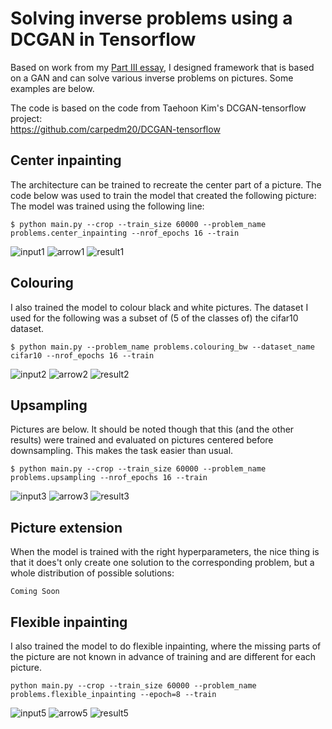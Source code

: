 # Solving inverse problems using a DCGAN in Tensorflow

Based on work from my [Part III essay](https://drive.google.com/open?id=1V5S_EPCBNptCq54BXGLzbgWr2sGbvwHX), 
I designed framework that is based on a GAN
and can solve various inverse problems on pictures.
Some examples are below.

The code is based on the code from Taehoon Kim's DCGAN-tensorflow project:<br />
https://github.com/carpedm20/DCGAN-tensorflow


## Center inpainting
The architecture can be trained to recreate the center part of a picture.
The code below was used to train the model that created the following picture:
The model was trained using the following line:

    $ python main.py --crop --train_size 60000 --problem_name problems.center_inpainting --nrof_epochs 16 --train
    
![input1](results/center_inpainting_celebA_inputs.png)
![arrow1](results/arrow.png)
![result1](results/center_inpainting_celebA_results.png)

## Colouring
I also trained the model to colour black and white pictures.
The dataset I used for the following was a subset of (5 of the classes of) the cifar10 dataset.

    $ python main.py --problem_name problems.colouring_bw --dataset_name cifar10 --nrof_epochs 16 --train

    
![input2](results/colouring_cifar5_inputs.png)
![arrow2](results/arrow.png)
![result2](results/colouring_cifar5_results.png)

## Upsampling
Pictures are below. It should be noted though that this (and the other results) were trained and evaluated
on pictures centered before downsampling. This makes the task easier than usual.

    $ python main.py --crop --train_size 60000 --problem_name problems.upsampling --nrof_epochs 16 --train
    
![input3](results/upsampling_celebA_inputs.png)
![arrow3](results/arrow.png)
![result3](results/upsampling_celebA_results.png)

## Picture extension

When the model is trained with the right hyperparameters, 
the nice thing is that it does't only create one solution to the corresponding problem,
but a whole distribution of possible solutions:

    Coming Soon
    
## Flexible inpainting
I also trained the model to do flexible inpainting,
where the missing parts of the picture are not known in advance of training and are different for each picture.

    python main.py --crop --train_size 60000 --problem_name problems.flexible_inpainting --epoch=8 --train

![input5](results/flexible_inpainting_celebA_inputs.png)
![arrow5](results/arrow.png)
![result5](results/lexible_inpainting_results.png)

